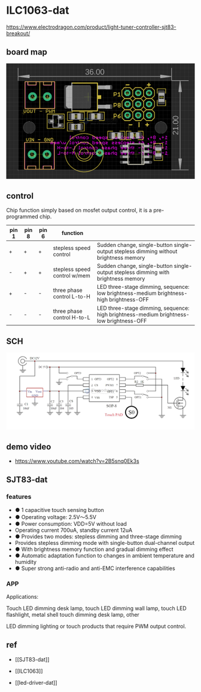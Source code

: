 
# ILC1063-dat

https://www.electrodragon.com/product/light-tuner-controller-sjt83-breakout/


## board map 

![](2025-01-18-13-05-06.png)



## control 

Chip function simply based on mosfet output control, it is a pre-programmed chip.

| pin 1 | pin 8 | pin 6 | function                     |                                                                                         |
| ----- | ----- | ----- | ---------------------------- | --------------------------------------------------------------------------------------- |
| +     | +     | +     | stepless speed control       | Sudden change, single-button single-output stepless dimming without brightness memory   |
| -     | +     | +     | stepless speed control w/mem | Sudden change, single-button single-output stepless dimming with brightness memory      |
| +     | -     | -     | three phase control L-to-H   | LED three-stage dimming, sequence: low brightness-medium brightness-high brightness-OFF |
| -     | -     | -     | three phase control H-to-L   | LED three-stage dimming, sequence: high brightness-medium brightness-low brightness-OFF |



## SCH 

![](2025-01-18-13-11-05.png)

## demo video 

- https://www.youtube.com/watch?v=2B5snq0Ek3s


## SJT83-dat 

### features 

- ● 1 capacitive touch sensing button
- ● Operating voltage: 2.5V～5.5V
- ● Power consumption: VDD=5V without load
- Operating current 700uA, standby current 12uA
- ● Provides two modes: stepless dimming and three-stage dimming
- Provides stepless dimming mode with single-button dual-channel output
- ● With brightness memory function and gradual dimming effect
- ● Automatic adaptation function to changes in ambient temperature and humidity
- ● Super strong anti-radio and anti-EMC interference capabilities

### APP 

Applications:

Touch LED dimming desk lamp, touch LED dimming wall lamp, touch LED flashlight, metal shell touch dimming desk lamp, other

LED dimming lighting or touch products that require PWM output control.


## ref 

- [[SJT83-dat]] 

- [[ILC1063]]

- [[led-driver-dat]]